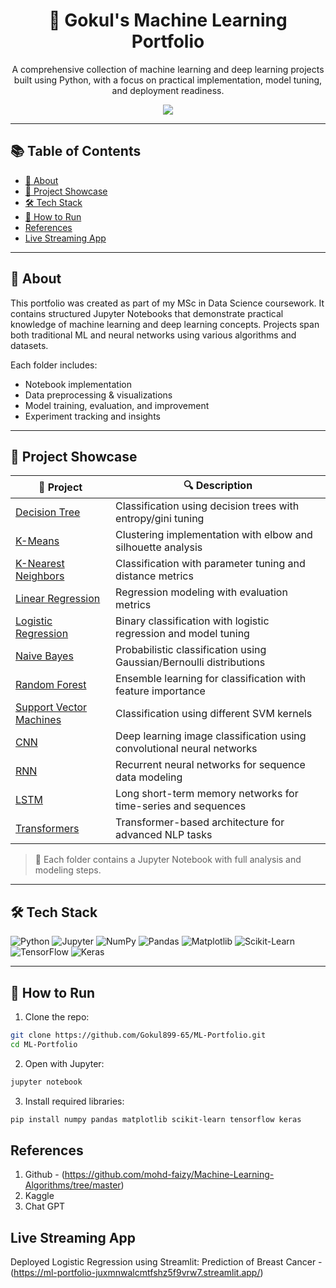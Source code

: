 <h1 align="center">🧠 Gokul's Machine Learning Portfolio</h1>
<p align="center">A comprehensive collection of machine learning and deep learning projects built using Python, with a focus on practical implementation, model tuning, and deployment readiness.</p>

<p align="center">
  <img src="https://readme-typing-svg.demolab.com?font=Fira+Code&pause=1000&center=true&vCenter=true&width=435&lines=Machine+Learning+Portfolio;ML+%26+DL+Projects+in+Jupyter;Model+Training+%7C+Evaluation+%7C+Exploration" />
</p>

---

## 📚 Table of Contents
- [📌 About](#about)
- [📂 Project Showcase](#project-showcase)
- [🛠 Tech Stack](#tech-stack)
- [🚀 How to Run](#how-to-run)
- [References](#references)
- [Live Streaming App](#live-streaming-app)

---

## 📌 About

This portfolio was created as part of my MSc in Data Science coursework. It contains structured Jupyter Notebooks that demonstrate practical knowledge of machine learning and deep learning concepts. Projects span both traditional ML and neural networks using various algorithms and datasets.

Each folder includes:
- Notebook implementation
- Data preprocessing & visualizations
- Model training, evaluation, and improvement
- Experiment tracking and insights

---

## 📂 Project Showcase

| 📁 Project | 🔍 Description |
|-----------|----------------|
| [Decision Tree](./Decision%20Tree) | Classification using decision trees with entropy/gini tuning |
| [K-Means](./K%20means) | Clustering implementation with elbow and silhouette analysis |
| [K-Nearest Neighbors](./KNN) | Classification with parameter tuning and distance metrics |
| [Linear Regression](./Linear%20Regression) | Regression modeling with evaluation metrics |
| [Logistic Regression](./Logistic_Regression) | Binary classification with logistic regression and model tuning |
| [Naive Bayes](./Naive%20Bayes) | Probabilistic classification using Gaussian/Bernoulli distributions |
| [Random Forest](./Random%20Forest) | Ensemble learning for classification with feature importance |
| [Support Vector Machines](./Support%20Vector%20Machines) | Classification using different SVM kernels |
| [CNN](./CNN) | Deep learning image classification using convolutional neural networks |
| [RNN](./RNN) | Recurrent neural networks for sequence data modeling |
| [LSTM](./LSTM) | Long short-term memory networks for time-series and sequences |
| [Transformers](./Transformers) | Transformer-based architecture for advanced NLP tasks |

> 🔎 Each folder contains a Jupyter Notebook with full analysis and modeling steps.

---

## 🛠 Tech Stack

![Python](https://img.shields.io/badge/-Python-3776AB?style=flat-square&logo=python&logoColor=white)
![Jupyter](https://img.shields.io/badge/-Jupyter-F37626?style=flat-square&logo=jupyter)
![NumPy](https://img.shields.io/badge/-NumPy-013243?style=flat-square&logo=numpy)
![Pandas](https://img.shields.io/badge/-Pandas-150458?style=flat-square&logo=pandas)
![Matplotlib](https://img.shields.io/badge/-Matplotlib-11557C?style=flat-square&logo=matplotlib)
![Scikit-Learn](https://img.shields.io/badge/-Scikit--Learn-F7931E?style=flat-square&logo=scikit-learn)
![TensorFlow](https://img.shields.io/badge/-TensorFlow-FF6F00?style=flat-square&logo=tensorflow&logoColor=white)
![Keras](https://img.shields.io/badge/-Keras-D00000?style=flat-square&logo=keras&logoColor=white)

---

## 🚀 How to Run

1. Clone the repo:
```bash
git clone https://github.com/Gokul899-65/ML-Portfolio.git
cd ML-Portfolio
```

2. Open with Jupyter:
```bash
jupyter notebook
```
3. Install required libraries:
```bash
pip install numpy pandas matplotlib scikit-learn tensorflow keras
```
## References

1. Github - (https://github.com/mohd-faizy/Machine-Learning-Algorithms/tree/master)
2. Kaggle
3. Chat GPT

## Live Streaming App

Deployed Logistic Regression using Streamlit:
Prediction of Breast Cancer - (https://ml-portfolio-juxmnwalcmtfshz5f9vrw7.streamlit.app/)
